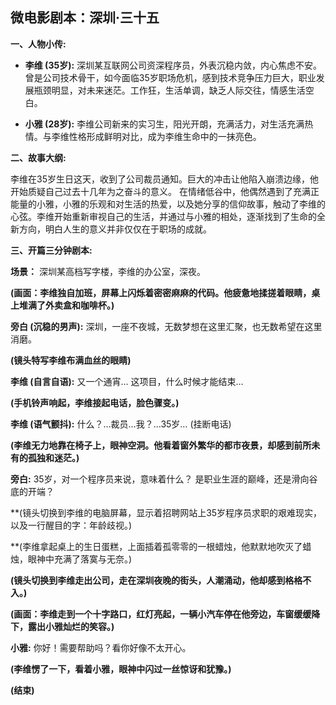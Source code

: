 ## 微电影剧本：深圳·三十五

**一、人物小传:**

* **李维 (35岁):**  深圳某互联网公司资深程序员，外表沉稳内敛，内心焦虑不安。曾是公司技术骨干，如今面临35岁职场危机，感到技术竞争压力巨大，职业发展瓶颈明显，对未来迷茫。工作狂，生活单调，缺乏人际交往，情感生活空白。

* **小雅 (28岁):**  李维公司新来的实习生，阳光开朗，充满活力，对生活充满热情。与李维性格形成鲜明对比，成为李维生命中的一抹亮色。


**二、故事大纲:**

李维在35岁生日这天，收到了公司裁员通知。巨大的冲击让他陷入崩溃边缘，他开始质疑自己过去十几年为之奋斗的意义。  在情绪低谷中，他偶然遇到了充满正能量的小雅，小雅的乐观和对生活的热爱，以及她分享的信仰故事，触动了李维的心弦。李维开始重新审视自己的生活，并通过与小雅的相处，逐渐找到了生命的全新方向，明白人生的意义并非仅仅在于职场的成就。


**三、开篇三分钟剧本:**

**场景：** 深圳某高档写字楼，李维的办公室，深夜。

**(画面：李维独自加班，屏幕上闪烁着密密麻麻的代码。他疲惫地揉搓着眼睛，桌上堆满了外卖盒和咖啡杯。)**

**旁白 (沉稳的男声):** 深圳，一座不夜城，无数梦想在这里汇聚，也无数希望在这里消磨。

**(镜头特写李维布满血丝的眼睛)**

**李维 (自言自语):**  又一个通宵…  这项目，什么时候才能结束…

**(手机铃声响起，李维接起电话，脸色骤变。)**

**李维 (语气颤抖):**  什么？…裁员…我？…35岁…  (挂断电话)

**(李维无力地靠在椅子上，眼神空洞。他看着窗外繁华的都市夜景，却感到前所未有的孤独和迷茫。)**

**旁白:**  35岁，对一个程序员来说，意味着什么？  是职业生涯的巅峰，还是滑向谷底的开端？

**(镜头切换到李维的电脑屏幕，显示着招聘网站上35岁程序员求职的艰难现实，以及一行醒目的字：年龄歧视。)

**(李维拿起桌上的生日蛋糕，上面插着孤零零的一根蜡烛，他默默地吹灭了蜡烛，眼神中充满了落寞与无奈。)

**(镜头切换到李维走出公司，走在深圳夜晚的街头，人潮涌动，他却感到格格不入。)**


**(画面：李维走到一个十字路口，红灯亮起，一辆小汽车停在他旁边，车窗缓缓降下，露出小雅灿烂的笑容。)**

**小雅:**  你好！需要帮助吗？看你好像不太开心。


**(李维愣了一下，看着小雅，眼神中闪过一丝惊讶和犹豫。)**

**(结束)**
